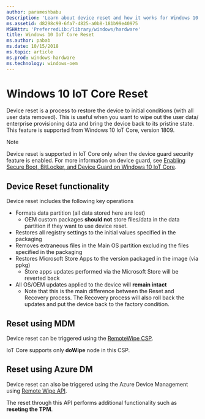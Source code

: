 ```yaml
---
author: parameshbabu
Description: 'Learn about device reset and how it works for Windows 10 IoT Core devices..'
ms.assetid: d8298c99-6fa7-4825-a0b8-181b99e40975
MSHAttr: 'PreferredLib:/library/windows/hardware'
title: Windows 10 IoT Core Reset
ms.author: pabab
ms.date: 10/15/2018
ms.topic: article
ms.prod: windows-hardware
ms.technology: windows-oem
---
```


# Windows 10 IoT Core Reset

Device reset is a process to restore the device to initial conditions (with all user data removed). This is useful when you want to wipe out the user data/ enterprise provisioning data and bring the device back to its pristine state. This feature is supported from Windows 10 IoT Core, version 1809.

> [!NOTE]
> Device reset is supported in IoT Core only when the device guard security feature is enabled. For more information on device guard, see [Enabling Secure Boot, BitLocker, and Device Guard on Windows 10 IoT Core](https://docs.microsoft.com/windows/iot-core/secure-your-device/securebootandbitlocker).

## Device Reset functionality

Device reset includes the following key operations

* Formats data partition (all data stored here are lost)
    - OEM custom packages **should not** store files/data in the data partition if they want to use device reset.
* Restores all registry settings to the initial values specified in the packaging
* Removes extraneous files in the Main OS partition excluding the files specified in the packaging
* Restores Microsoft Store Apps to the version packaged in the image (via ppkg)
    - Store apps updates performed via the Microsoft Store will be reverted back
* All OS/OEM updates applied to the device will **remain intact**
    - Note that this is the main difference between the Reset and Recovery process. The Recovery process will also roll back the updates and put the device back to the factory condition.

## Reset using MDM

Device reset can be triggered using the [RemoteWipe CSP](https://docs.microsoft.com/en-us/windows/client-management/mdm/remotewipe-csp).

IoT Core supports only **doWipe** node in this CSP.

## Reset using Azure DM

Device reset can also be triggered using the Azure Device Management using [Remote Wipe API](https://github.com/ms-iot/iot-core-azure-dm-client/blob/master/docs/remote-wipe.md). 

The reset through this API performs additional functionality such as **reseting the TPM**.
